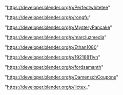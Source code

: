 "https://developer.blender.org/p/Perfectwhitetee"

"https://developer.blender.org/p/rongfu"

"https://developer.blender.org/p/MysteryPancake"

"https://developer.blender.org/p/marcluzmedia"

"https://developer.blender.org/p/Ethan1080"

"https://developer.blender.org/p/19216811vn"

"https://developer.blender.org/p/fordsamanth"

"https://developer.blender.org/p/DamenschCoupons"

"https://developer.blender.org/p/lictex_"

